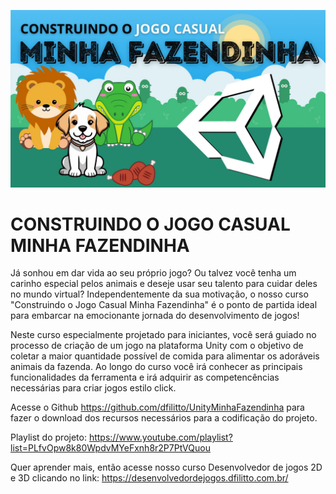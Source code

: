 ![](https://github.com/dfilitto/UnityMinhaFazendinha/blob/main/MINHA%20FAZENDINHA.jpg)

# CONSTRUINDO O JOGO CASUAL MINHA FAZENDINHA

Já sonhou em dar vida ao seu próprio jogo? Ou talvez você tenha um carinho especial pelos animais e deseje usar seu talento para cuidar deles no mundo virtual? Independentemente da sua motivação, o nosso curso "Construindo o Jogo Casual Minha Fazendinha" é o ponto de partida ideal para embarcar na emocionante jornada do desenvolvimento de jogos!

Neste curso especialmente projetado para iniciantes, você será guiado no processo de criação de um jogo na plataforma Unity com o objetivo de coletar a maior quantidade possível de comida para alimentar os adoráveis animais da fazenda. Ao longo do curso você irá conhecer as principais funcionalidades da ferramenta e irá adquirir as competencências necessárias para criar jogos estilo click.

Acesse o Github https://github.com/dfilitto/UnityMinhaFazendinha para fazer o download dos recursos necessários para a codificação do projeto. 

Playlist do projeto: https://www.youtube.com/playlist?list=PLfvOpw8k80WpdvMYeFxnh8r2P7PtVQuou

Quer aprender mais, então acesse nosso curso Desenvolvedor de jogos 2D e 3D clicando no link: https://desenvolvedordejogos.dfilitto.com.br/
